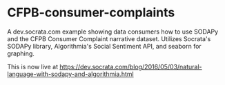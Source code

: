 # CFPB-consumer-complaints
A dev.socrata.com example showing data consumers how to use SODAPy and the CFPB Consumer Complaint narrative dataset. Utilizes Socrata's SODAPy library, Algorithmia's Social Sentiment API, and seaborn for graphing.

This is now live at https://dev.socrata.com/blog/2016/05/03/natural-language-with-sodapy-and-algorithmia.html
